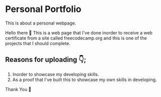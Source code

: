# Personal Portfolio 
This is about a personal webpage.

Hello there 👋
This is a web page that I've done inorder to receive a web certificate from a site called freecodecamp.org and this is one of the projects that I should complete.

## Reasons for uploading 👇;
1. Inorder to showcase my developing skills.
2. As a proof that I've built this to showcase my own skills in developing.

Thank You 🙏 
